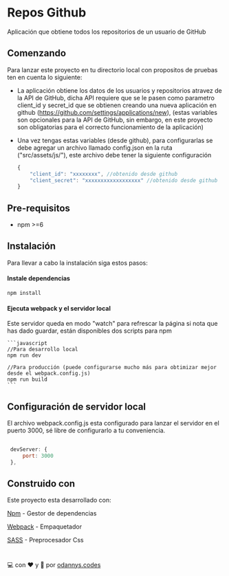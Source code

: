 ﻿# Repos Github

Aplicación que obtiene todos los repositorios de un usuario de GitHub

## Comenzando

Para lanzar este proyecto en tu directorio local con propositos de pruebas ten en cuenta lo siguiente:

 - La aplicación obtiene los datos de los usuarios y repositorios atravez de la API de GitHub, dicha API requiere que se le pasen como parametro client_id y secret_id que se obtienen creando una  nueva aplicación en github (https://github.com/settings/applications/new), (estas variables son opcionales para la API de GitHub, sin embargo, en este proyecto son obligatorias para el correcto funcionamiento de la aplicación)
 
 - Una vez tengas estas variables (desde github), para configurarlas se debe agregar un archivo llamado config.json en la ruta ("src/assets/js/"), este archivo debe tener la siguiente configuración

    ```javascript
    {
	    "client_id": "xxxxxxxx", //obtenido desde github
	    "client_secret": "xxxxxxxxxxxxxxxxxx" //obtenido desde github
    }
    ```

 

## Pre-requisitos

 - npm >=6

## Instalación

Para llevar a cabo la instalación siga estos pasos:

#### Instale dependencias

    npm install

#### Ejecuta webpack y el servidor local
Este servidor queda en modo "watch" para refrescar la página si nota que has dado guardar, están disponibles dos scripts para npm
    
    ```javascript
    //Para desarrollo local
    npm run dev

    //Para producción (puede configurarse mucho más para obtimizar mejor desde el webpack.config.js)
    npm run build
    ```

## Configuración de servidor local
El archivo webpack.config.js esta configurado para lanzar el servidor en el puerto 3000, sé libre de configurarlo a tu conveniencia.

   ```javascript
     
	devServer: {
	    port: 3000
	},
   ```

## Construido con
Este proyecto esta desarrollado con:

[Npm](https://www.npmjs.com) - Gestor de dependencias

[Webpack](https://webpack.js.org) - Empaquetador

[SASS](https://sass-lang.com) - Preprocesador Css

#
:computer: con :heart:  y :book: por [odannys.codes](https://www.instagram.com/odannys.codes)
